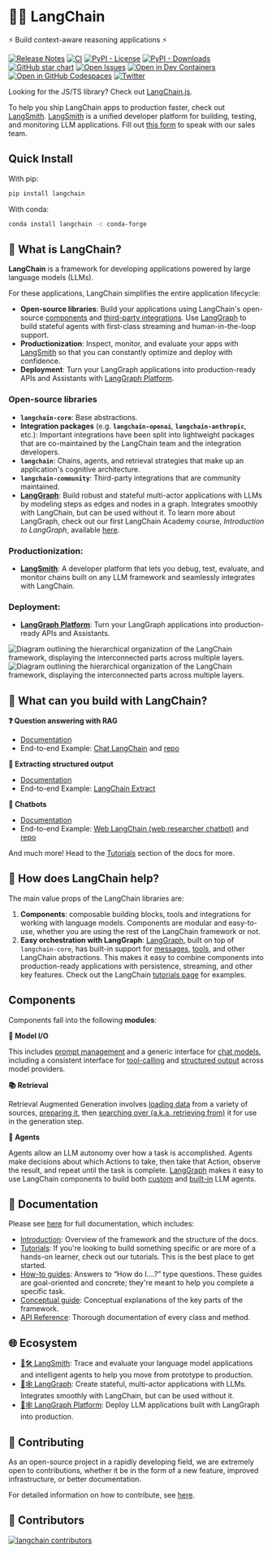 # 🦜️🔗 LangChain

⚡ Build context-aware reasoning applications ⚡ 

[![Release Notes](https://img.shields.io/github/release/langchain-ai/langchain?style=flat-square)](https://github.com/langchain-ai/langchain/releases)
[![CI](https://github.com/langchain-ai/langchain/actions/workflows/check_diffs.yml/badge.svg)](https://github.com/langchain-ai/langchain/actions/workflows/check_diffs.yml)
[![PyPI - License](https://img.shields.io/pypi/l/langchain-core?style=flat-square)](https://opensource.org/licenses/MIT)
[![PyPI - Downloads](https://img.shields.io/pypi/dm/langchain-core?style=flat-square)](https://pypistats.org/packages/langchain-core)
[![GitHub star chart](https://img.shields.io/github/stars/langchain-ai/langchain?style=flat-square)](https://star-history.com/#langchain-ai/langchain)
[![Open Issues](https://img.shields.io/github/issues-raw/langchain-ai/langchain?style=flat-square)](https://github.com/langchain-ai/langchain/issues)
[![Open in Dev Containers](https://img.shields.io/static/v1?label=Dev%20Containers&message=Open&color=blue&logo=visualstudiocode&style=flat-square)](https://vscode.dev/redirect?url=vscode://ms-vscode-remote.remote-containers/cloneInVolume?url=https://github.com/langchain-ai/langchain)
[![Open in GitHub Codespaces](https://github.com/codespaces/badge.svg)](https://codespaces.new/langchain-ai/langchain)
[![Twitter](https://img.shields.io/twitter/url/https/twitter.com/langchainai.svg?style=social&label=Follow%20%40LangChainAI)](https://twitter.com/langchainai)

Looking for the JS/TS library? Check out [LangChain.js](https://github.com/langchain-ai/langchainjs).

To help you ship LangChain apps to production faster, check out [LangSmith](https://smith.langchain.com).
[LangSmith](https://smith.langchain.com) is a unified developer platform for building, testing, and monitoring LLM applications.
Fill out [this form](https://www.langchain.com/contact-sales) to speak with our sales team.

## Quick Install

With pip:

```bash
pip install langchain
```

With conda:

```bash
conda install langchain -c conda-forge
```

## 🤔 What is LangChain?

**LangChain** is a framework for developing applications powered by large language models (LLMs).

For these applications, LangChain simplifies the entire application lifecycle:


- **Open-source libraries**: Build your applications using LangChain's open-source
[components](https://python.langchain.com/docs/concepts/) and
[third-party integrations](https://python.langchain.com/docs/integrations/providers/).
  Use [LangGraph](https://langchain-ai.github.io/langgraph/) to build stateful agents with first-class streaming and human-in-the-loop support.
- **Productionization**: Inspect, monitor, and evaluate your apps with [LangSmith](https://docs.smith.langchain.com/) so that you can constantly optimize and deploy with confidence.
- **Deployment**: Turn your LangGraph applications into production-ready APIs and Assistants with [LangGraph Platform](https://langchain-ai.github.io/langgraph/cloud/).

### Open-source libraries

- **`langchain-core`**: Base abstractions.
- **Integration packages** (e.g. **`langchain-openai`**, **`langchain-anthropic`**, etc.): Important integrations have been split into lightweight packages that are co-maintained by the LangChain team and the integration developers.
- **`langchain`**: Chains, agents, and retrieval strategies that make up an application's cognitive architecture.
- **`langchain-community`**: Third-party integrations that are community maintained.
- **[LangGraph](https://langchain-ai.github.io/langgraph)**: Build robust and stateful multi-actor applications with LLMs by modeling steps as edges and nodes in a graph. Integrates smoothly with LangChain, but can be used without it. To learn more about LangGraph, check out our first LangChain Academy course, *Introduction to LangGraph*, available [here](https://academy.langchain.com/courses/intro-to-langgraph).

### Productionization:

- **[LangSmith](https://docs.smith.langchain.com/)**: A developer platform that lets you debug, test, evaluate, and monitor chains built on any LLM framework and seamlessly integrates with LangChain.

### Deployment:

- **[LangGraph Platform](https://langchain-ai.github.io/langgraph/cloud/)**: Turn your LangGraph applications into production-ready APIs and Assistants.

![Diagram outlining the hierarchical organization of the LangChain framework, displaying the interconnected parts across multiple layers.](docs/static/svg/langchain_stack_112024.svg#gh-light-mode-only "LangChain Architecture Overview")
![Diagram outlining the hierarchical organization of the LangChain framework, displaying the interconnected parts across multiple layers.](docs/static/svg/langchain_stack_112024_dark.svg#gh-dark-mode-only "LangChain Architecture Overview")

## 🧱 What can you build with LangChain?

**❓ Question answering with RAG**

- [Documentation](https://python.langchain.com/docs/tutorials/rag/)
- End-to-end Example: [Chat LangChain](https://chat.langchain.com) and [repo](https://github.com/langchain-ai/chat-langchain)

**🧱 Extracting structured output**

- [Documentation](https://python.langchain.com/docs/tutorials/extraction/)
- End-to-end Example: [LangChain Extract](https://github.com/langchain-ai/langchain-extract/)

**🤖 Chatbots**

- [Documentation](https://python.langchain.com/docs/tutorials/chatbot/)
- End-to-end Example: [Web LangChain (web researcher chatbot)](https://weblangchain.vercel.app) and [repo](https://github.com/langchain-ai/weblangchain)

And much more! Head to the [Tutorials](https://python.langchain.com/docs/tutorials/) section of the docs for more.

## 🚀 How does LangChain help?

The main value props of the LangChain libraries are:

1. **Components**: composable building blocks, tools and integrations for working with language models. Components are modular and easy-to-use, whether you are using the rest of the LangChain framework or not.
2. **Easy orchestration with LangGraph**: [LangGraph](https://langchain-ai.github.io/langgraph/),
built on top of `langchain-core`, has built-in support for [messages](https://python.langchain.com/docs/concepts/messages/), [tools](https://python.langchain.com/docs/concepts/tools/),
and other LangChain abstractions. This makes it easy to combine components into
production-ready applications with persistence, streaming, and other key features.
Check out the LangChain [tutorials page](https://python.langchain.com/docs/tutorials/#orchestration) for examples.

## Components

Components fall into the following **modules**:

**📃 Model I/O**

This includes [prompt management](https://python.langchain.com/docs/concepts/prompt_templates/)
and a generic interface for [chat models](https://python.langchain.com/docs/concepts/chat_models/), including a consistent interface for [tool-calling](https://python.langchain.com/docs/concepts/tool_calling/) and [structured output](https://python.langchain.com/docs/concepts/structured_outputs/) across model providers.

**📚 Retrieval**

Retrieval Augmented Generation involves [loading data](https://python.langchain.com/docs/concepts/document_loaders/) from a variety of sources, [preparing it](https://python.langchain.com/docs/concepts/text_splitters/), then [searching over (a.k.a. retrieving from)](https://python.langchain.com/docs/concepts/retrievers/) it for use in the generation step.

**🤖 Agents**

Agents allow an LLM autonomy over how a task is accomplished. Agents make decisions about which Actions to take, then take that Action, observe the result, and repeat until the task is complete. [LangGraph](https://langchain-ai.github.io/langgraph/) makes it easy to use
LangChain components to build both [custom](https://langchain-ai.github.io/langgraph/tutorials/)
and [built-in](https://langchain-ai.github.io/langgraph/how-tos/create-react-agent/)
LLM agents.

## 📖 Documentation

Please see [here](https://python.langchain.com) for full documentation, which includes:

- [Introduction](https://python.langchain.com/docs/introduction/): Overview of the framework and the structure of the docs.
- [Tutorials](https://python.langchain.com/docs/tutorials/): If you're looking to build something specific or are more of a hands-on learner, check out our tutorials. This is the best place to get started.
- [How-to guides](https://python.langchain.com/docs/how_to/): Answers to “How do I….?” type questions. These guides are goal-oriented and concrete; they're meant to help you complete a specific task.
- [Conceptual guide](https://python.langchain.com/docs/concepts/): Conceptual explanations of the key parts of the framework.
- [API Reference](https://python.langchain.com/api_reference/): Thorough documentation of every class and method.

## 🌐 Ecosystem

- [🦜🛠️ LangSmith](https://docs.smith.langchain.com/): Trace and evaluate your language model applications and intelligent agents to help you move from prototype to production.
- [🦜🕸️ LangGraph](https://langchain-ai.github.io/langgraph/): Create stateful, multi-actor applications with LLMs. Integrates smoothly with LangChain, but can be used without it.
- [🦜🕸️ LangGraph Platform](https://langchain-ai.github.io/langgraph/concepts/#langgraph-platform): Deploy LLM applications built with LangGraph into production.

## 💁 Contributing

As an open-source project in a rapidly developing field, we are extremely open to contributions, whether it be in the form of a new feature, improved infrastructure, or better documentation.

For detailed information on how to contribute, see [here](https://python.langchain.com/docs/contributing/).

## 🌟 Contributors

[![langchain contributors](https://contrib.rocks/image?repo=langchain-ai/langchain&max=2000)](https://github.com/langchain-ai/langchain/graphs/contributors)
